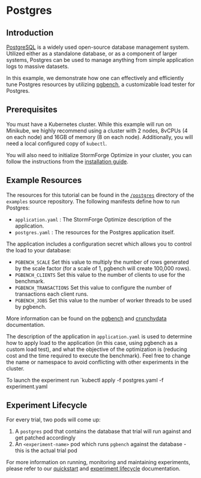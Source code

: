 # Postgres

## Introduction

[PostgreSQL](https://www.postgresql.org/) is a widely used open-source database management system. Utilized either as a standalone database, or as a component of larger systems, Postgres can be used to manage anything from simple application logs to massive datasets.

In this example, we demonstrate how one can effectively and efficiently tune Postgres resources by utilizing [pgbench](https://www.postgresql.org/docs/10/pgbench.html), a customizable load tester for Postgres.

## Prerequisites

You must have a Kubernetes cluster. While this example will run on Minikube, we highly recommend using a cluster with 2 nodes, 8vCPUs (4 on each node) and 16GB of memory (8 on each node). Additionally, you will need a local configured copy of `kubectl`.

You will also need to initialize StormForge Optimize in your cluster, you can follow the instructions from the [installation guide](https://docs.stormforge.io/getting-started/install/).

## Example Resources

The resources for this tutorial can be found in the [`/postgres`](https://github.com/thestormforge/examples/tree/master/postgres) directory of the `examples` source repository. The following manifests define how to run Postgres:

* `application.yaml`
  : The StormForge Optimize description of the application.
* `postgres.yaml`
  : The resources for the Postgres application itself.

The application includes a configuration secret which allows you to control the load to your database:
* `PGBENCH_SCALE` Set this value to multiply the number of rows generated by the scale factor (for a scale of 1, pgbench will create 100,000 rows).
* `PGBENCH_CLIENTS`	Set this value to the number of clients to use for the benchmark.
* `PGBENCH_TRANSACTIONS` Set this value to configure the number of transactions each client runs.
* `PGBENCH_JOBS` Set this value to the number of worker threads to be used by pgbench.

More information can be found on the [pgbench](https://www.postgresql.org/docs/10/pgbench.html) and [crunchydata](https://access.crunchydata.com/documentation/crunchy-postgres-containers/2.4.1/container-specifications/crunchy-pgbench/) documentation.

The description of the application in `application.yaml` is used to determine how to apply load to the application (in this case, using pgbench as a custom load test), and what the objective of the optimization is (reducing cost and the time required to execute the benchmark). Feel free to change the name or namespace to avoid conflicting with other experiments in the cluster.

To launch the experiment run `kubectl apply -f postgres.yaml -f experiment.yaml

## Experiment Lifecycle

For every trial, two pods will come up:
1. A `postgres` pod that contains the database that trial will run against and get patched accordingly
2. An `<experiment-name>` pod which runs `pgbench` against the database - this is the actual trial pod

For more information on running, monitoring and maintaining experiments, please refer to our [quickstart](https://docs.stormforge.io/getting-started/quickstart/) and [experiment lifecycle](https://docs.stormforge.io/lifecycle/) documentation.
